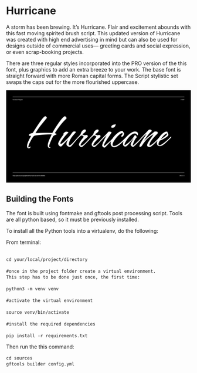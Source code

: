 # Hurricane

A storm has been brewing. It’s Hurricane. Flair and excitement abounds with this fast moving spirited brush script. This updated version of Hurricane was created with high end advertising in mind but can also be used for designs outside of commercial uses— greeting cards and social expression, or even scrap-booking projects. 

There are three regular styles incorporated into the PRO version of the this font, plus graphics to add an extra breeze to your work. The base font is straight forward with more Roman capital forms. The Script stylistic set swaps the caps out for the more flourished uppercase.

![Sample Image](Documentation/image1.png)

## Building the Fonts

The font is built using fontmake and gftools post processing script. Tools are all python based, so it must be previously installed.

To install all the Python tools into a virtualenv, do the following:

From terminal:

```

cd your/local/project/directory

#once in the project folder create a virtual environment. 
This step has to be done just once, the first time:

python3 -m venv venv

#activate the virtual environment

source venv/bin/activate

#install the required dependencies

pip install -r requirements.txt

```

Then run the this command:

```
cd sources
gftools builder config.yml
```
